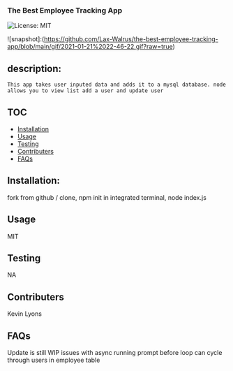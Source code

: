 ### The Best Employee Tracking App

![License: MIT](https://img.shields.io/badge/License-MIT-green.svg)

![snapshot]:(https://github.com/Lax-Walrus/the-best-employee-tracking-app/blob/main/gif/2021-01-21%2022-46-22.gif?raw=true)

## description:

    This app takes user inputed data and adds it to a mysql database. node allows you to view list add a user and update user

## TOC

- [Installation](#installation)
- [Usage](#usage)
- [Testing](#tests)
- [Contributers](#Contributers)
- [FAQs](#FAQs)

## Installation:

fork from github / clone, npm init in integrated terminal, node index.js

## Usage

MIT

## Testing

NA

## Contributers

Kevin Lyons

## FAQs

Update is still WIP issues with async running prompt before loop can cycle through users in employee table
